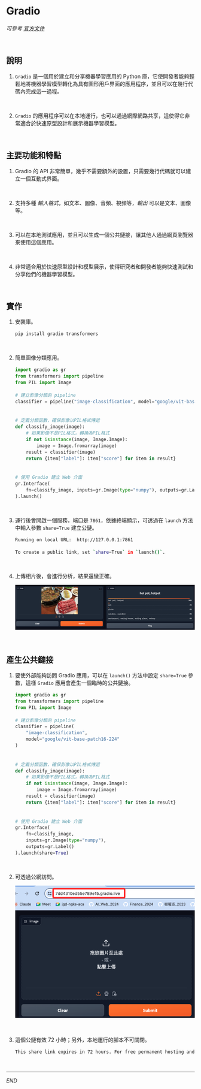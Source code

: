# Gradio 

_可參考 [官方文件](https://gradio.app/)_

<br>

## 說明

1. `Gradio` 是一個用於建立和分享機器學習應用的 Python 庫，它使開發者能夠輕鬆地將機器學習模型轉化為具有圖形用戶界面的應用程序，並且可以在幾行代碼內完成這一過程。

<br>

2. `Gradio` 的應用程序可以在本地運行，也可以通過網際網路共享，這使得它非常適合於快速原型設計和展示機器學習模型。

<br>

## 主要功能和特點

1. Gradio 的 API 非常簡單，幾乎不需要額外的設置，只需要幾行代碼就可以建立一個互動式界面。

<br>

2. 支持多種 _輸入格式_，如文本、圖像、音頻、視頻等，_輸出_ 可以是文本、圖像等。

<br>

3. 可以在本地測試應用，並且可以生成一個公共鏈接，讓其他人通過網頁瀏覽器來使用這個應用。

<br>

4. 非常適合用於快速原型設計和模型展示，使得研究者和開發者能夠快速測試和分享他們的機器學習模型。

<br>

## 實作

1. 安裝庫。

    ```bash
    pip install gradio transformers
    ```

<br>

2. 簡單圖像分類應用。

    ```python
    import gradio as gr
    from transformers import pipeline
    from PIL import Image

    # 建立影像分類的 pipeline
    classifier = pipeline("image-classification", model="google/vit-base-patch16-224")


    # 定義分類函數，確保影像以PIL格式傳遞
    def classify_image(image):
        # 如果影像不是PIL格式，轉換為PIL格式
        if not isinstance(image, Image.Image):
            image = Image.fromarray(image)
        result = classifier(image)
        return {item["label"]: item["score"] for item in result}


    # 使用 Gradio 建立 Web 介面
    gr.Interface(
        fn=classify_image, inputs=gr.Image(type="numpy"), outputs=gr.Label()
    ).launch()
    ```

<br>

3. 運行後會開啟一個服務，端口是 `7861`，依據終端顯示，可透過在 `launch` 方法中輸入參數 `share=True` 建立公鏈。

    ```bash
    Running on local URL:  http://127.0.0.1:7861

    To create a public link, set `share=True` in `launch()`.
    ```

<br>

4. 上傳相片後，會進行分析，結果還蠻正確。

    ![](images/img_15.png)

<br>

## 產生公共鏈接

1. 要使外部能夠訪問 Gradio 應用，可以在 `launch()` 方法中設定 `share=True` 參數，這樣 `Gradio` 應用會產生一個臨時的公共鏈接。

    ```python
    import gradio as gr
    from transformers import pipeline
    from PIL import Image

    # 建立影像分類的 pipeline
    classifier = pipeline(
        "image-classification",
        model="google/vit-base-patch16-224"
    )


    # 定義分類函數，確保影像以PIL格式傳遞
    def classify_image(image):
        # 如果影像不是PIL格式，轉換為PIL格式
        if not isinstance(image, Image.Image):
            image = Image.fromarray(image)
        result = classifier(image)
        return {item["label"]: item["score"] for item in result}


    # 使用 Gradio 建立 Web 介面
    gr.Interface(
        fn=classify_image,
        inputs=gr.Image(type="numpy"),
        outputs=gr.Label()
    ).launch(share=True)
    ```

<br>

2. 可透過公網訪問。

    ![](images/img_16.png)

<br>

3. 這個公鏈有效 72 小時；另外，本地運行的腳本不可關閉。

    ```bash
    This share link expires in 72 hours. For free permanent hosting and GPU upgrades, run `gradio deploy` from Terminal to deploy to Spaces (https://huggingface.co/spaces)
    ```

<br>

___

_END_